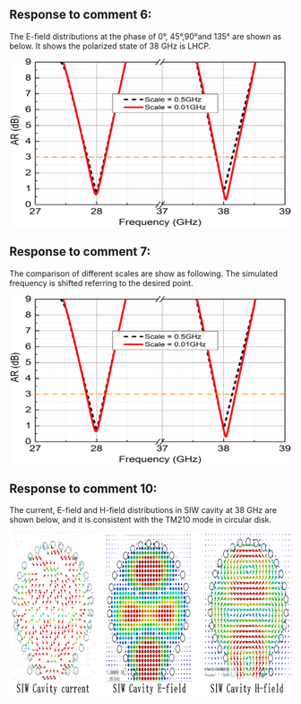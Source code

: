 ## Response to comment 6:
The E-field distributions at the phase of 0°, 45°,90°and 135° are shown as below. It shows the polarized state of 38 GHz is LHCP.  
<div align=center><img src="https://github.com/dannychk/A-Millimeter-Wave-Triple-band-SIW-Antenna-with-Dual-sense-Circular-Polarization/blob/master/different scale AR comparison.png" width="500" height="300" /></div>

## Response to comment 7:
The comparison of different scales are show as following. The simulated frequency is shifted referring to the desired point.  
<div align=center><img src="https://github.com/dannychk/A-Millimeter-Wave-Triple-band-SIW-Antenna-with-Dual-sense-Circular-Polarization/blob/master/different scale AR comparison.png" width="500" height="300" /></div>

## Response to comment 10:
The current, E-field and H-field distributions in SIW cavity at 38 GHz are shown below, and it is consistent with the TM210 mode in circular disk.
<div align=center><img src="https://github.com/dannychk/A-Millimeter-Wave-Triple-band-SIW-Antenna-with-Dual-sense-Circular-Polarization/blob/master/Response to Reviewer 1/TM210.png" width="850" height="292" /></div>

